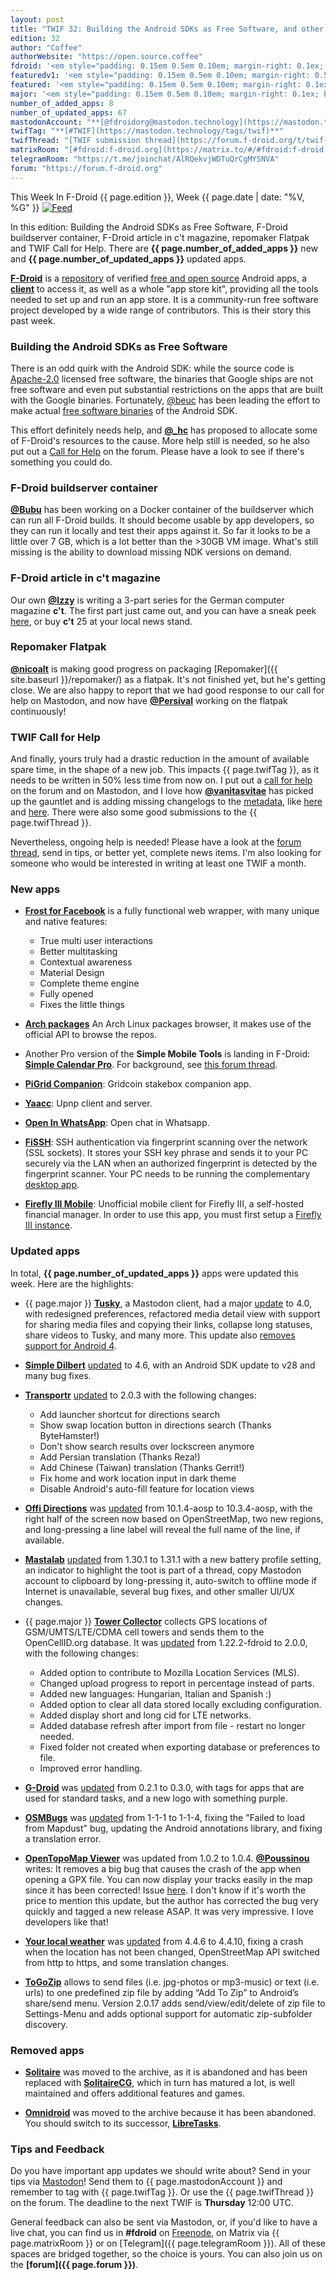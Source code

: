 ```yaml
---
layout: post
title: "TWIF 32: Building the Android SDKs as Free Software, and other calls for help"
edition: 32
author: "Coffee"
authorWebsite: "https://open.source.coffee"
fdroid: '<em style="padding: 0.15em 0.5em 0.10em; margin-right: 0.1ex; border-style: solid; border-width: medium; border-radius: 1em; color: #0d47a1; font-style: normal; font-weight: bold;">F-Droid</em>'
featuredv1: '<em style="padding: 0.15em 0.5em 0.10em; margin-right: 0.5ex; box-shadow: 0.1em 0.05em 0.1em rgba(0, 0, 0, 0.3); border-radius: 1em; color: black; background: linear-gradient(orange, yellow);">Featured</em>'
featured: '<em style="padding: 0.15em 0.5em 0.10em; margin-right: 0.1ex; border-style: solid; border-width: medium; border-radius: 1em; color: orange; font-style: normal; font-weight: bold;">Featured</em>'
major: '<em style="padding: 0.15em 0.5em 0.10em; margin-right: 0.1ex; border-style: solid; border-width: medium; border-radius: 1em; color: #8ab000; font-style: normal; font-weight: bold;">Major</em>'
number_of_added_apps: 8
number_of_updated_apps: 67
mastodonAccount: "**[@fdroidorg@mastodon.technology](https://mastodon.technology/@fdroidorg)**"
twifTag: "**[#TWIF](https://mastodon.technology/tags/twif)**"
twifThread: "[TWIF submission thread](https://forum.f-droid.org/t/twif-submission-thread)"
matrixRoom: "[#fdroid:f-droid.org](https://matrix.to/#/#fdroid:f-droid.org)"
telegramRoom: "https://t.me/joinchat/AlRQekvjWDTuQrCgMYSNVA"
forum: "https://forum.f-droid.org"
---
```


This Week In F-Droid {{ page.edition }}, Week {{ page.date | date: "%V, %G" }} <a href="{{ site.baseurl }}/feed.xml"><img src="{% asset Feed-icon-16x16.png %}" alt="Feed"></a>

In this edition: Building the Android SDKs as Free Software, F-Droid buildserver container, F-Droid article in c't magazine, repomaker Flatpak and TWIF Call for Help. There are **{{ page.number_of_added_apps }}** new and **{{ page.number_of_updated_apps }}** updated apps.

<!--more-->

**[F-Droid](https://f-droid.org/)** is a [repository](https://f-droid.org/packages/) of verified [free and open source](https://en.wikipedia.org/wiki/Free_and_open-source_software) Android apps, a **[client](https://f-droid.org/packages/org.fdroid.fdroid/)** to access it, as well as a whole "app store kit", providing all the tools needed to set up and run an app store. It is a community-run free software project developed by a wide range of contributors. This is their story this past week.

### Building the Android SDKs as Free Software

There is an odd quirk with the Android SDK: while the source code is [Apache-2.0](https://spdx.org/licenses/Apache-2.0.html) licensed free software, the binaries that Google ships are not free software and even put substantial restrictions on the apps that are built with the Google binaries. Fortunately, [@beuc](https://gitlab.com/beuc) has been leading the effort to make actual [free software binaries](http://android-rebuilds.beuc.net/) of the Android SDK.

This effort definitely needs help, and **[@\_hc](https://forum.f-droid.org/u/hans)** has proposed to allocate some of F-Droid's resources to the cause. More help still is needed, so he also put out a [Call for Help](https://forum.f-droid.org/t/call-for-help-making-free-software-builds-of-the-android-sdk/4685) on the forum. Please have a look to see if there's something you could do.

### F-Droid buildserver container

**[@Bubu](https://forum.f-droid.org/u/Bubu)** has been working on a Docker container of the buildserver which can run all F-Droid builds. It should become usable by app developers, so they can run it locally and test their apps against it. So far it looks to be a little over 7 GB, which is a lot better than the >30GB VM image. What's still missing is the ability to download missing NDK versions on demand.

### F-Droid article in c't magazine

Our own **[@Izzy](https://forum.f-droid.org/u/izzy)** is writing a 3-part series for the German computer magazine **c't**. The first part just came out, and you can have a sneak peek [here](https://www.heise.de/select/ct/2018/25/1543822872822459), or buy **c't** 25 at your local news stand.

### Repomaker Flatpak

**[@nicoalt](https://forum.f-droid.org/u/nicoalt)** is making good progress on packaging [Repomaker]({{ site.baseurl }}/repomaker/) as a flatpak. It's not finished yet, but he's getting close. We are also happy to report that we had good response to our call for help on Mastodon, and now have **[@Persival](https://gitlab.com/Persival)** working on the flatpak continuously!

### TWIF Call for Help

And finally, yours truly had a drastic reduction in the amount of available spare time, in the shape of a new job. This impacts {{ page.twifTag }}, as it needs to be written in 50% less time from now on. I put out a [call for help](https://forum.f-droid.org/t/twif-needs-your-help/4658) on the forum and on Mastodon, and I love how **[@vanitasvitae](https://gitlab.com/vanitasvitae)** has picked up the gauntlet and is adding missing changelogs to the [metadata](https://gitlab.com/fdroid/fdroiddata), like [here](https://gitlab.com/fdroid/fdroiddata/merge_requests/4004) and [here](https://gitlab.com/fdroid/fdroiddata/merge_requests/4005). There were also some good submissions to the {{ page.twifThread }}.

Nevertheless, ongoing help is needed! Please have a look at the [forum thread](https://forum.f-droid.org/t/twif-needs-your-help/4658), send in tips, or better yet, complete news items. I'm also looking for someone who would be interested in writing at least one TWIF a month.

### New apps

* **[Frost for Facebook](https://f-droid.org/packages/com.pitchedapps.frost/)** is a fully functional web wrapper, with many unique and native features: 
  * True multi user interactions
  * Better multitasking
  * Contextual awareness
  * Material Design
  * Complete theme engine
  * Fully opened
  * Fixes the little things

* **[Arch packages](https://f-droid.org/packages/com.rascarlo.arch.packages/)** An Arch Linux packages browser, it makes use of the official API to browse the repos.

* Another Pro version of the **Simple Mobile Tools** is landing in F-Droid: **[Simple Calendar Pro](https://f-droid.org/packages/com.simplemobiletools.calendar.pro/)**. For background, see [this forum thread](https://forum.f-droid.org/t/simple-mobile-tool-are-becoming-paid/4553).

* **[PiGrid Companion](https://f-droid.org/packages/de.blocklink.pigrid/)**: Gridcoin stakebox companion app.

* **[Yaacc](https://f-droid.org/packages/de.yaacc/)**: Upnp client and server.

* **[Open In WhatsApp](https://f-droid.org/packages/io.github.subhamtyagi.openinwhatsapp/)**: Open chat in Whatsapp.

* **[FiSSH](https://f-droid.org/packages/science.iodev.fissh/)**: SSH authentication via fingerprint scanning over the network (SSL sockets). It stores your SSH key phrase and sends it to your PC securely via the LAN when an authorized fingerprint is detected by the fingerprint scanner. Your PC needs to be running the complementary [desktop app](https://git.iodev.science/ioan/FiSSH-Desktop).

* **[Firefly III Mobile](https://f-droid.org/packages/xyz.hisname.fireflyiii/)**: Unofficial mobile client for Firefly III, a self-hosted financial manager. In order to use this app, you must first setup a [Firefly III instance](https://firefly-iii.org/).

### Updated apps

In total, **{{ page.number_of_updated_apps }}** apps were updated this week. Here are the highlights:

* {{ page.major }} **[Tusky](https://f-droid.org/packages/com.keylesspalace.tusky/)**, a Mastodon client, had a major [update](https://github.com/tuskyapp/Tusky/releases) to 4.0, with redesigned preferences, refactored media detail view with support for sharing media files and copying their links, collapse long statuses, share videos to Tusky, and many more. This update also [removes support for Android 4](https://github.com/tuskyapp/Tusky/issues/476).

* **[Simple Dilbert](https://f-droid.org/packages/com.mareksebera.simpledilbert/)** [updated](https://github.com/smarek/Simple-Dilbert/blob/HEAD/CHANGELOG.md) to 4.6, with an Android SDK update to v28 and many bug fixes.

* **[Transportr](https://f-droid.org/packages/de.grobox.liberario/)** [updated](https://github.com/grote/Transportr/releases) to 2.0.3 with the following changes:
  * Add launcher shortcut for directions search
  * Show swap location button in directions search (Thanks ByteHamster!)
  * Don't show search results over lockscreen anymore
  * Add Persian translation (Thanks Reza!)
  * Add Chinese (Taiwan) translation (Thanks Gerrit!)
  * Fix home and work location input in dark theme
  * Disable Android's auto-fill feature for location views

* **[Offi Directions](https://f-droid.org/packages/de.schildbach.oeffi/)** was [updated](https://gitlab.com/oeffi/oeffi/raw/HEAD/oeffi/CHANGES) from 10.1.4-aosp to 10.3.4-aosp, with the right half of the screen now based on OpenStreetMap, two new regions, and long-pressing a line label will reveal the full name of the line, if available.

* **[Mastalab](https://f-droid.org/packages/fr.gouv.etalab.mastodon/)** [updated](https://gitlab.com/tom79/mastalab/tags) from 1.30.1 to 1.31.1 with a new battery profile setting, an indicator to highlight the toot is part of a thread, copy Mastodon account to clipboard by long-pressing it, auto-switch to offline mode if Internet is unavailable, several bug fixes, and other smaller UI/UX changes.

* {{ page.major }} **[Tower Collector](https://f-droid.org/packages/info.zamojski.soft.towercollector/)** collects GPS locations of GSM/UMTS/LTE/CDMA cell towers and sends them to the OpenCellID.org database. It was [updated](https://github.com/zamojski/TowerCollector/releases) from 1.22.2-fdroid to 2.0.0, with the following changes:
  * Added option to contribute to Mozilla Location Services (MLS).
  * Changed upload progress to report in percentage instead of parts.
  * Added new languages: Hungarian, Italian and Spanish :)
  * Added option to clear all data stored locally excluding configuration.
  * Added display short and long cid for LTE networks.
  * Added database refresh after import from file - restart no longer needed.
  * Fixed folder not created when exporting database or preferences to file.
  * Improved error handling.

* **[G-Droid](https://f-droid.org/packages/org.gdroid.gdroid/)** was [updated](https://gitlab.com/gdroid/gdroidclient/tags) from 0.2.1 to 0.3.0, with tags for apps that are used for standard tasks, and a new logo with something purple.

* **[OSMBugs](https://f-droid.org/packages/org.gittner.osmbugs/)** was [updated](https://github.com/ChristopherGittner/OSMBugs/blob/HEAD/CHANGELOG.md) from 1-1-1 to 1-1-4, fixing the "Failed to load from Mapdust" bug, updating the Android annotations library, and fixing a translation error.

* **[OpenTopoMap Viewer](https://f-droid.org/packages/org.nitri.opentopo/)** was updated from 1.0.2 to 1.0.4. **[@Poussinou](https://forum.f-droid.org/u/poussinou)** writes: It removes a big bug that causes the crash of the app when opening a GPX file. You can now display your tracks easily in the map since it has been corrected! Issue [here](https://github.com/Pygmalion69/OpenTopoMapViewer/issues/2). I don't know if it's worth the price to mention this update, but the author has corrected the bug very quickly and tagged a new release ASAP. It was very impressive. I love developers like that!

* **[Your local weather](https://f-droid.org/packages/org.thosp.yourlocalweather/)** was [updated](https://raw.githubusercontent.com/thuryn/your-local-weather/HEAD/CHANGELOG) from 4.4.6 to 4.4.10, fixing a crash when the location has not been changed, OpenStreetMap API switched from http to https, and some translation changes.

* **[ToGoZip](https://f-droid.org/packages/de.k3b.android.toGoZip/)** allows to send files (i.e. jpg-photos or mp3-music) or text (i.e. urls) to one predefined zip file by adding “Add To Zip” to Android’s share/send menu. Version 2.0.17 adds send/view/edit/delete of zip file to Settings-Menu and adds optional support for automatic zip-subfolder discovery.

### Removed apps

* **[Solitaire](https://f-droid.org/wiki/page/com.kmagic.solitaire)** was moved to the archive, as it is abandoned and has been replaced with **[SolitaireCG](https://f-droid.org/packages/net.sourceforge.solitaire_cg/)**, which in turn has matured a lot, is well maintained and offers additional features and games.

* **[Omnidroid](https://f-droid.org/wiki/page/edu.nyu.cs.omnidroid.app)** was moved to the archive because it has been abandoned. You should switch to its successor, **[LibreTasks](https://f-droid.org/packages/libretasks.app/)**.

### Tips and Feedback

Do you have important app updates we should write about? Send in your tips via [Mastodon](https://joinmastodon.org)! Send them to {{ page.mastodonAccount }} and remember to tag with {{ page.twifTag }}. Or use the {{ page.twifThread }} on the forum. The deadline to the next TWIF is **Thursday** 12:00 UTC.

General feedback can also be sent via Mastodon, or, if you'd like to have a live chat, you can find us in **#fdroid** on [Freenode](https://freenode.net), on Matrix via {{ page.matrixRoom }} or on [Telegram]({{ page.telegramRoom }}). All of these spaces are bridged together, so the choice is yours. You can also join us on the **[forum]({{ page.forum }})**.
